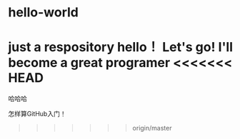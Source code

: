# hello-world
just a respository
hello！
Let's go!
I'll become a great programer
<<<<<<< HEAD
=======
哈哈哈

怎样算GitHub入门！
>>>>>>> origin/master
